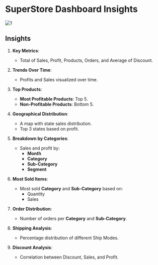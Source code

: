 # SuperStore Dashboard Insights

![1](https://github.com/user-attachments/assets/0a299deb-7f9c-4427-9d5b-48401d3adfcf)

## Insights

1. **Key Metrics**:
   - Total of Sales, Profit, Products, Orders, and Average of Discount.

2. **Trends Over Time**:
   - Profits and Sales visualized over time.

3. **Top Products**:
   - **Most Profitable Products**: Top 5.
   - **Non-Profitable Products**: Bottom 5.

4. **Geographical Distribution**:
   - A map with state sales distribution.
   - Top 3 states based on profit.

5. **Breakdown by Categories**:
   - Sales and profit by:
     - **Month**
     - **Category**
     - **Sub-Category**
     - **Segment**

6. **Most Sold Items**:
   - Most sold **Category** and **Sub-Category** based on:
     - Quantity
     - Sales

7. **Order Distribution**:
   - Number of orders per **Category** and **Sub-Category**.

8. **Shipping Analysis**:
   - Percentage distribution of different Ship Modes.

9. **Discount Analysis**:
   - Correlation between Discount, Sales, and Profit.

